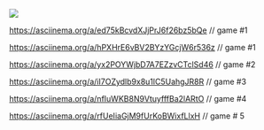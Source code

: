<a href="https://codeclimate.com/github/Gudvviin/frontend-project-lvl1/maintainability"><img src="https://api.codeclimate.com/v1/badges/9516922a0c070c4d257c/maintainability" /></a>

https://asciinema.org/a/ed75kBcvdXJjPrJ6f26bz5bQe // game #1

https://asciinema.org/a/hPXHrE6vBV2BYzYGcjW6r536z // game #1

https://asciinema.org/a/yx2POYWjbD7A7EZzvCTclSd46 // game #2

https://asciinema.org/a/iI7OZydlb9x8u1lC5UahgJR8R // game #3

https://asciinema.org/a/nfIuWKB8N9VtuyfffBa2lARtO // game #4

https://asciinema.org/a/rfUeIiaGjM9fUrKoBWixfLlxH // game # 5